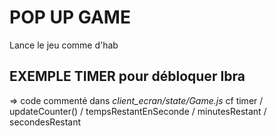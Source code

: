 # POP UP GAME

Lance le jeu comme d'hab


## EXEMPLE TIMER pour débloquer Ibra 

=> code commenté dans _client_ecran/state/Game.js_ cf timer / updateCounter() / tempsRestantEnSeconde / minutesRestant / secondesRestant
